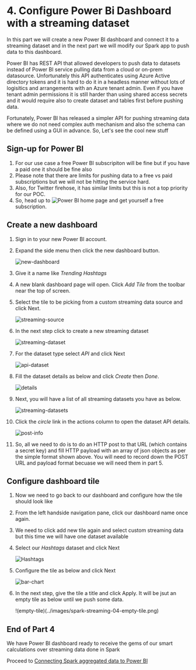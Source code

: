 # 4. Configure Power Bi Dashboard with a streaming dataset 

In this part we will create a new Power BI dashboard and connect it to a streaming dataset and in the next part we will modify our Spark app to push data to this dashboard.

Power BI has REST API that allowed developers to push data to datasets instead of Power BI service pulling data from a cloud or on-prem datasource.
Unfortunately this API authenticates using Azure Active directory tokens and it is hard to do it in a headless manner without lots of logisitics and arrangements with an Azure tenant admin.
Even if you have tenant admin permissions it is still harder than using shared access secrets and it would require also to create dataset and tables first before pushing data.

Fortunately, Power BI has released a simpler API for pushing streaming data where we do not need complex auth mechanism and also the schema can be defined using a GUI in advance.
So, Let's see the cool new stuff

## Sign-up for Power BI

1. For our use case a free Power BI subscripiton will be fine but if you have a paid one it should be fine also
2. Please note that there are limits for pushing data to  a free vs paid subscriptions but we will not be hitting the service hard.
3. Also, for Twitter firehose, it has similar limits but this is not a top priority for our POC.
3. So, head up to ![Power BI home page](https://powerbi.microsoft.com/en-us/) and get yourself a free subscription.


## Create a new dashboard

1. Sign in to your new Power BI account.
2. Expand the side menu then click the new dashboard button.

    ![new-dashboard](../images/spark-streaming-04-new-dashboard.png)

3. Give it a name like *Trending Hashtags*
4. A new blank dashboard page will open. Click *Add Tile* from the toolbar near the top of screen.
5. Select the tile to be picking from a custom streaming data source and click Next.

    ![streaming-source](../images/spark-streaming-04--streaming-source.png)

6. In the next step click to create a new streaming dataset

    ![streaming-dataset](../images/spark-streaming-04--streaming-data.png)

7. For the dataset type select *API* and click Next

    ![api-dataset](../images/spark-streaming-04-api-ds.png)

8. Fill the dataset details as below and click *Create* then *Done*.

    ![details](../images/spark-streaming-04--dataset-details.png)

9. Next, you will have a list of all streaming datasets you have as below.

    ![streaming-datasets](../images/spark-streaming-04-dataset-list.png)

10. Click the *circle* link in the actions column to open the dataset API details.

    ![post-info](../images/spark-streaming-04-post-info.png)

11. So, all we need to do is to do an HTTP post to that URL (which contains a secret key) and fill HTTP payload with an array of json objects as per the simple format shown above. You will need to record down the POST URL and payload format becuase we will need them in part 5. 



## Configure dashboard tile

1. Now we need to go back to our dashboard and configure how the tile should look like
2. From the left handside navigation pane, click our dashboard name once again.
3. We need to click add new tile again and select custom streaming data but this time we will have one dataset available
4. Select our *Hashtags* dataset and click Next

    ![Hashtags](../images/spark-streaming-04-hashtags.png)

5. Configure the tile as below and click Next

    ![bar-chart](../images/spark-streaming-04-.bar--chart.png)

6. In the next step, give the tile a title and click Apply. It will be jsut an empty tile as below until we push some data.

    !(empty-tile)(../images/spark-streaming-04-empty-tile.png)


## End of Part 4

We have Power BI dashboard ready to receive the gems of our smart calculations over streaming data done in Spark 

Proceed to [Connecting Spark aggregated data to Power BI](spark-streaming-part5.md)
